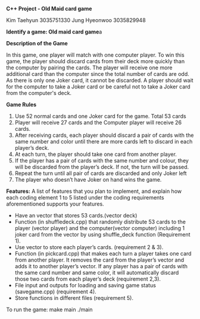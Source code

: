 **C++ Project - Old Maid card game**

Kim Taehyun 3035751330
Jung Hyeonwoo 3035829948

**Identify a game: Old maid card game**a

**Description of the Game**

In this game, one player will match with one computer player. To win this game, the player should discard cards from their deck more quickly than the computer by pairing the cards. The player will receive one more additional card than the computer since the total number of cards are odd. As there is only one Joker card, it cannot be discarded. A player should wait for the computer to take a Joker card or be careful not to take a Joker card from the computer's deck. 

**Game Rules**
1. Use 52 normal cards and one Joker card for the game. Total 53 cards 
2. Player will receive 27 cards and the Computer player will receive 26 cards.   
3. After receiving cards, each player should discard a pair of cards with the same number and color until there are more cards left to discard in each player’s deck.  
4. At each turn, the player should take one card from another player.  
5. If the player has a pair of cards with the same number and colour, they will be discarded from the player’s deck. If not, the turn will be passed. 
6. Repeat the turn until all pair of cards are discarded and only Joker left 
7. The player who doesn’t have Joker on hand wins the game.  


**Features:**
A list of features that you plan to implement, and explain how each coding element 1 to 5 listed under the coding requirements aforementioned supports your features.

* Have an vector that stores 53 cards.(vector<string> deck) 
* Function (in shuffledeck.cpp) that randomly distribute 53 cards to the player (vector<string> player) and the computer(vector<string> computer) including 1 joker card from the vector by using shuffle_deck function (Requirement 1).  
* Use vector to store each player’s cards. (requirement 2 & 3). 
* Function (in pickcard.cpp) that makes each turn a player takes one card from another player. It removes the card from the player’s vector and adds it to another player’s vector. If any player has a pair of cards with the same card number and same color, it will automatically discard those two cards from each player’s deck (requirement 2,3).  
* File input and outputs for loading and saving game status (savegame.cpp) (requirement 4). 
* Store functions in different files (requirement 5).  


To run the game:
make main
./main
